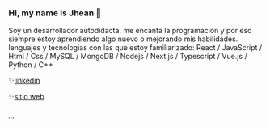 ### Hi, my name is Jhean 👋

Soy un desarrollador autodidacta, me encanta la programación y por eso siempre estoy aprendiendo algo nuevo o mejorando mis habilidades.
	lenguajes y tecnologias con las que estoy familiarizado:
	   React / JavaScript / Html / Css / MySQL / MongoDB / Nodejs / Next.js / Typescript / Vue.js / Python / C++ 
	   
	

  ✨[linkedin](https://www.linkedin.com/in/jhean-undifined/)
    
  ✨[sitio web](https://myportfolio003.netlify.app/)


###### ...

